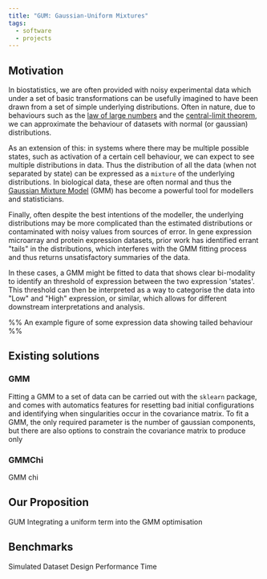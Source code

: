 ```yaml
---
title: "GUM: Gaussian-Uniform Mixtures"
tags:
  - software
  - projects
---
```

## Motivation
In biostatistics, we are often provided with noisy experimental data which under a set of basic transformations can be usefully imagined to have been drawn from a set of simple underlying distributions. Often in nature, due to behaviours such as the [law of large numbers](https://en.wikipedia.org/wiki/Law_of_large_numbers) and the [central-limit theorem](https://en.wikipedia.org/wiki/Central_limit_theorem), we can approximate the behaviour of datasets with normal (or gaussian) distributions. 

As an extension of this: in systems where there may be multiple possible states, such as  activation of a certain cell behaviour, we can expect to see multiple distributions in data. Thus the distribution of all the data (when not separated by state) can be expressed as a `mixture` of the underlying distributions. In biological data, these are often normal and thus the [Gaussian Mixture Model](https://scikit-learn.org/stable/modules/mixture.html) (GMM) has become a powerful tool for modellers and statisticians. 

Finally,  often despite the best intentions of the modeller, the underlying distributions may be more complicated than the estimated distributions or contaminated with noisy values from sources of error. In gene expression microarray and protein expression datasets, prior work has identified errant "tails" in the distributions, which interferes with the GMM fitting process and thus returns unsatisfactory summaries of the data. 

In these cases, a GMM might be fitted to data that shows clear bi-modality to identify an threshold of expression between the two expression 'states'. This threshold can then be interpreted as a way to categorise the data into "Low" and "High" expression, or similar, which allows for different downstream interpretations and analysis. 

%% An example figure of some expression data showing tailed behaviour %%
## Existing solutions
### GMM
Fitting a GMM to a set of data can be carried out with the `sklearn` package, and comes with automatics features for resetting bad initial configurations and identifying when singularities occur in the covariance matrix. To fit a GMM, the only required parameter is the number of gaussian components, but there are also options to constrain the covariance matrix to produce only 
### GMMChi
GMM chi

## Our Proposition
GUM
Integrating a uniform term into the GMM optimisation
## Benchmarks 
Simulated Dataset Design
Performance
Time
